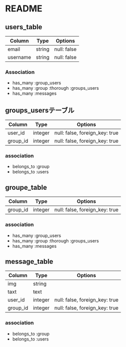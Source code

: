 # README


## users_table
|Column|Type|Options|
|------|----|-------|
|email|string|null: false|
|username|string|null: false|
### Association
- has_many :group_users
- has_many :group :thorough :groups_users
- has_many :messages
## groups_usersテーブル
|Column|Type|Options|
|------|----|-------|
|user_id|integer|null: false, foreign_key: true|
|group_id|integer|null: false, foreign_key: true|
### association
- belongs_to :group
- belongs_to :users

## groupe_table
|Column|Type|Options|
|------|----|-------|
|group_id|integer|null: false, foreign_key: true|

### association
- has_many :group_users
- has_many :group :thorough :groups_users
- has_many :messages


## message_table
|Column|Type|Options|
|------|----|-------|
|img|string|
|taxt|text|
|user_id|integer|null: false, foreign_key: true|
|group_id|integer|null: false, foreign_key: true|

### association
- belongs_to :group
- belongs_to :users



